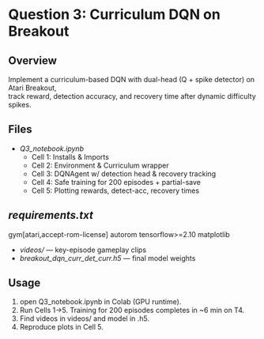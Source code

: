 # Question 3: Curriculum DQN on Breakout

## Overview  
Implement a curriculum-based DQN with dual-head (Q + spike detector) on Atari Breakout,  
track reward, detection accuracy, and recovery time after dynamic difficulty spikes.

## Files  
- *Q3_notebook.ipynb*  
  - Cell 1: Installs & Imports  
  - Cell 2: Environment & Curriculum wrapper  
  - Cell 3: DQNAgent w/ detection head & recovery tracking  
  - Cell 4: Safe training for 200 episodes + partial-save  
  - Cell 5: Plotting rewards, detect-acc, recovery times  
## *requirements.txt*
gym[atari,accept-rom-license]
autorom
tensorflow>=2.10
matplotlib
- *videos/* — key-episode gameplay clips  
- *breakout_dqn_curr_det_curr.h5* — final model weights

## Usage  
1. open Q3_notebook.ipynb in Colab (GPU runtime).  
2. Run Cells 1→5. Training for 200 episodes completes in ~6 min on T4.  
3. Find videos in videos/ and model in .h5.  
4. Reproduce plots in Cell 5.
